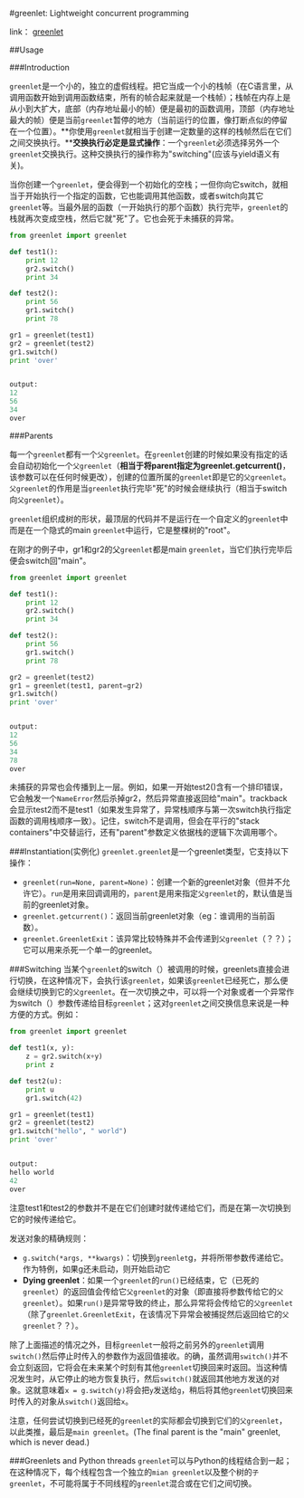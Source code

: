 #greenlet: Lightweight concurrent programming

link：    [greenlet](http://greenlet.readthedocs.org/en/latest/)

##Usage

###Introduction

`greenlet`是一个小的，独立的虚假线程。把它当成一个小的栈帧（在C语言里，从调用函数开始到调用函数结束，所有的帧合起来就是一个栈帧）；栈帧在内存上是从小到大扩大，底部（内存地址最小的帧）便是最初的函数调用，顶部（内存地址最大的帧）便是当前`greenlet`暂停的地方（当前运行的位置，像打断点似的停留在一个位置）。**你使用`greenlet`就相当于创建一定数量的这样的栈帧然后在它们之间交换执行。****交换执行必定是显式操作**：一个`greenlet`必须选择另外一个`greenlet`交换执行。这种交换执行的操作称为"switching"(应该与yield语义有关)。

当你创建一个`greenlet`，便会得到一个初始化的空栈；一但你向它switch，就相当于开始执行一个指定的函数，它也能调用其他函数，或者switch向其它`greenlet`等。当最外层的函数（一开始执行的那个函数）执行完毕，`greenlet`的栈就再次变成空栈，然后它就"死"了。它也会死于未捕获的异常。

```python
from greenlet import greenlet

def test1():
    print 12
    gr2.switch()
    print 34

def test2():
    print 56
    gr1.switch()
    print 78

gr1 = greenlet(test1)
gr2 = greenlet(test2)
gr1.switch()
print 'over'


output:
12
56
34
over
```

###Parents

每一个`greenlet`都有一个`父greenlet`。在`greenlet`创建的时候如果没有指定的话会自动初始化一个`父greenlet`（**相当于将parent指定为greenlet.getcurrent()**， 该参数可以在任何时候更改），创建的位置所属的`greenlet`即是它的`父greenlet`。`父greenlet`的作用是当`greenlet`执行完毕"死"的时候会继续执行（相当于switch向`父greenlet`）。

`greenlet`组织成树的形状，最顶层的代码并不是运行在一个自定义的`greenlet`中而是在一个隐式的main `greenlet`中运行，它是整棵树的"root"。

在刚才的例子中，gr1和gr2的父`greenlet`都是main `greenlet`，当它们执行完毕后便会switch回"main"。

```python
from greenlet import greenlet

def test1():
    print 12
    gr2.switch()
    print 34

def test2():
    print 56
    gr1.switch()
    print 78

gr2 = greenlet(test2)
gr1 = greenlet(test1, parent=gr2)
gr1.switch()
print 'over'


output:
12
56
34
78
over
```

未捕获的异常也会传播到上一层。例如，如果一开始test2()含有一个排印错误，它会触发一个``NameError``然后杀掉gr2，然后异常直接返回给"main"。trackback会显示test2而不是test1（如果发生异常了，异常栈顺序与第一次switch执行指定函数的调用栈顺序一致）。记住，switch不是调用，但会在平行的"stack containers"中交替运行，还有"parent"参数定义依据栈的逻辑下次调用哪个。

###Instantiation(实例化)
`greenlet.greenlet`是一个greenlet类型，它支持以下操作：

* `greenlet(run=None, parent=None)`：创建一个新的greenlet对象（但并不允许它）。`run`是用来回调调用的，`parent`是用来指定`父greenlet`的，默认值是当前的greenlet对象。
* `greenlet.getcurrent()`：返回当前greenlet对象（eg：谁调用的当前函数）。
* `greenlet.GreenletExit`：该异常比较特殊并不会传递到`父greenlet`（？？）；它可以用来杀死一个单一的greenlet。


###Switching
当某个`greenlet`的switch（）被调用的时候，greenlets直接会进行切换，在这种情况下，会执行该`greenlet`，如果该`greenlet`已经死亡，那么便会继续切换到它的`父greenlet`。在一次切换之中，可以将一个对象或者一个异常作为switch（）参数传递给目标`greenlet`；这对`greenlet`之间交换信息来说是一种方便的方式。例如：
```python
from greenlet import greenlet 

def test1(x, y):
    z = gr2.switch(x+y)
    print z

def test2(u):
    print u
    gr1.switch(42)

gr1 = greenlet(test1)
gr2 = greenlet(test2)
gr1.switch("hello", " world")
print 'over'


output:
hello world
42
over
```
注意test1和test2的参数并不是在它们创建时就传递给它们，而是在第一次切换到它的时候传递给它。

发送对象的精确规则：
* `g.switch(*args, **kwargs)`：切换到`greenlet`g，并将所带参数传递给它。作为特例，如果g还未启动，则开始启动它
* **Dying greenlet**：如果一个`greenlet`的`run()`已经结束，它（已死的`greenlet`）的返回值会传给它`父greenlet`的对象（即直接将参数传给它的`父greenlet`）。如果`run()`是异常导致的终止，那么异常将会传给它的`父greenlet`（除了`greenlet.GreenletExit`，在该情况下异常会被捕捉然后返回给它的`父greenlet`？？）。

除了上面描述的情况之外，目标`greenlet`一般将之前另外的`greenlet`调用`switch()`然后停止时传入的参数作为返回值接收。的确，虽然调用`switch()`并不会立刻返回，它将会在未来某个时刻有其他`greenlet`切换回来时返回。当这种情况发生时，从它停止的地方恢复执行，然后`switch()`就返回其他地方发送的对象。这就意味着`x = g.switch(y)`将会把`y`发送给`g`，稍后将其他`greenlet`切换回来时传入的对象从`switch()`返回给`x`。

注意，任何尝试切换到已经死的`greenlet`的实际都会切换到它们的`父greenlet`，以此类推，最后是`main greenlet`。(The final parent is the "main" greenlet, which is never dead.)

###Greenlets and Python threads
`greenlet`可以与Python的线程结合到一起；在这种情况下，每个线程包含一个独立的`mian greenlet`以及整个树的`子greenlet`，不可能将属于不同线程的`greenlet`混合或在它们之间切换。
